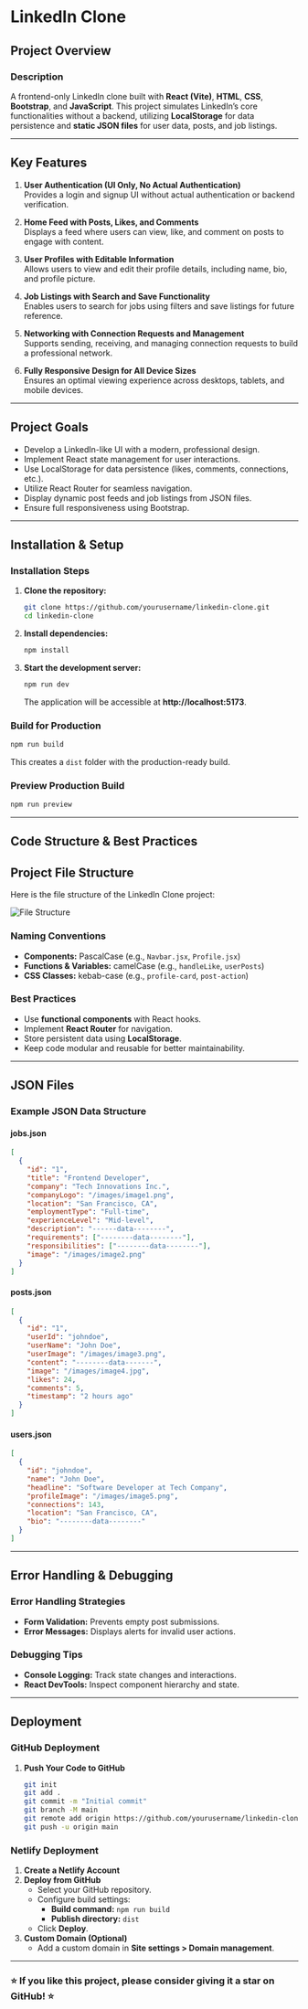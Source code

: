 # LinkedIn Clone

## Project Overview
### Description
A frontend-only LinkedIn clone built with **React (Vite)**, **HTML**, **CSS**, **Bootstrap**, and **JavaScript**. This project simulates LinkedIn’s core functionalities without a backend, utilizing **LocalStorage** for data persistence and **static JSON files** for user data, posts, and job listings.

---

## Key Features

1. **User Authentication (UI Only, No Actual Authentication)**  
   Provides a login and signup UI without actual authentication or backend verification.

2. **Home Feed with Posts, Likes, and Comments**  
   Displays a feed where users can view, like, and comment on posts to engage with content.

3. **User Profiles with Editable Information**  
   Allows users to view and edit their profile details, including name, bio, and profile picture.

4. **Job Listings with Search and Save Functionality**  
   Enables users to search for jobs using filters and save listings for future reference.

5. **Networking with Connection Requests and Management**  
   Supports sending, receiving, and managing connection requests to build a professional network.

6. **Fully Responsive Design for All Device Sizes**  
   Ensures an optimal viewing experience across desktops, tablets, and mobile devices.

---

## Project Goals
- Develop a LinkedIn-like UI with a modern, professional design.
- Implement React state management for user interactions.
- Use LocalStorage for data persistence (likes, comments, connections, etc.).
- Utilize React Router for seamless navigation.
- Display dynamic post feeds and job listings from JSON files.
- Ensure full responsiveness using Bootstrap.

---

## Installation & Setup

### Installation Steps
1. **Clone the repository:**  
   ```sh
   git clone https://github.com/yourusername/linkedin-clone.git
   cd linkedin-clone
   ```
2. **Install dependencies:**  
   ```sh
   npm install
   ```
3. **Start the development server:**  
   ```sh
   npm run dev
   ```  
   The application will be accessible at **http://localhost:5173**.

### Build for Production
```sh
npm run build
```
This creates a `dist` folder with the production-ready build.

### Preview Production Build
```sh
npm run preview
```

---

## Code Structure & Best Practices

## Project File Structure

Here is the file structure of the LinkedIn Clone project:

![File Structure](public/image.png)


### Naming Conventions
- **Components:** PascalCase (e.g., `Navbar.jsx`, `Profile.jsx`)
- **Functions & Variables:** camelCase (e.g., `handleLike`, `userPosts`)
- **CSS Classes:** kebab-case (e.g., `profile-card`, `post-action`)

### Best Practices
- Use **functional components** with React hooks.
- Implement **React Router** for navigation.
- Store persistent data using **LocalStorage**.
- Keep code modular and reusable for better maintainability.

---

## JSON Files

### Example JSON Data Structure
#### jobs.json
```json
[
  {
    "id": "1",
    "title": "Frontend Developer",
    "company": "Tech Innovations Inc.",
    "companyLogo": "/images/image1.png",
    "location": "San Francisco, CA",
    "employmentType": "Full-time",
    "experienceLevel": "Mid-level",
    "description": "------data--------",
    "requirements": ["--------data--------"],
    "responsibilities": ["--------data--------"],
    "image": "/images/image2.png"
  }
]
```

#### posts.json
```json
[
  {
    "id": "1",
    "userId": "johndoe",
    "userName": "John Doe",
    "userImage": "/images/image3.png",
    "content": "--------data-------",
    "image": "/images/image4.jpg",
    "likes": 24,
    "comments": 5,
    "timestamp": "2 hours ago"
  }
]
```

#### users.json
```json
[
  {
    "id": "johndoe",
    "name": "John Doe",
    "headline": "Software Developer at Tech Company",
    "profileImage": "/images/image5.png",
    "connections": 143,
    "location": "San Francisco, CA",
    "bio": "--------data--------"
  }
]
```

---

## Error Handling & Debugging

### Error Handling Strategies
- **Form Validation:** Prevents empty post submissions.
- **Error Messages:** Displays alerts for invalid user actions.

### Debugging Tips
- **Console Logging:** Track state changes and interactions.
- **React DevTools:** Inspect component hierarchy and state.

---

## Deployment

### GitHub Deployment
1. **Push Your Code to GitHub**
   ```sh
   git init
   git add .
   git commit -m "Initial commit"
   git branch -M main
   git remote add origin https://github.com/yourusername/linkedin-clone.git
   git push -u origin main
   ```

### Netlify Deployment
1. **Create a Netlify Account**  
2. **Deploy from GitHub**  
   - Select your GitHub repository.
   - Configure build settings:
     - **Build command:** `npm run build`
     - **Publish directory:** `dist`
   - Click **Deploy**.
3. **Custom Domain (Optional)**  
   - Add a custom domain in **Site settings > Domain management**.

---

### ⭐ If you like this project, please consider giving it a star on GitHub! ⭐
